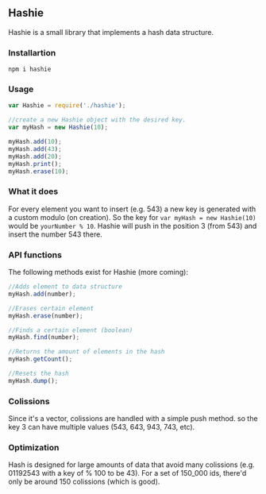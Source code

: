## Hashie

Hashie is a small library that implements a hash data structure.

### Installartion
```console
npm i hashie
```

### Usage

```javascript
var Hashie = require('./hashie');

//create a new Hashie object with the desired key.
var myHash = new Hashie(10);

myHash.add(10);
myHash.add(43);
myHash.add(20);
myHash.print();
myHash.erase(10);

```

### What it does

For every element you want to insert (e.g. 543) a new key is generated with a custom modulo (on creation). So the key for ```var myHash = new Hashie(10)``` would be ```yourNumber % 10```. Hashie will push in the position 3 (from 543) and insert the number 543 there.


### API functions
The following methods exist for Hashie (more coming):

```javascript
//Adds element to data structure
myHash.add(number);

//Erases certain element
myHash.erase(number);

//Finds a certain element (boolean)
myHash.find(number);

//Returns the amount of elements in the hash
myHash.getCount();

//Resets the hash
myHash.dump();
```

### Colissions

Since it's a vector, colissions are handled with a simple push method. so the key 3 can have multiple values (543, 643, 943, 743, etc).

### Optimization

Hash is designed for large amounts of data that avoid many colissions (e.g. 01192543 with a key of % 100 to be 43). For a set of 150_000 ids, there'd only be around 150 colissions (which is good).